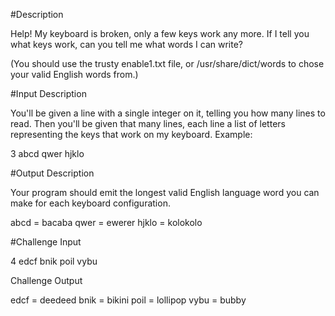 #Description

Help! My keyboard is broken, only a few keys work any more. If I tell you what keys work, can you tell me what words I can write?

(You should use the trusty enable1.txt file, or /usr/share/dict/words to chose your valid English words from.)

#Input Description

You'll be given a line with a single integer on it, telling you how many lines to read. Then you'll be given that many lines, each line a list of letters representing the keys that work on my keyboard. Example:

3
abcd
qwer
hjklo

#Output Description

Your program should emit the longest valid English language word you can make for each keyboard configuration.

abcd = bacaba
qwer = ewerer
hjklo = kolokolo

#Challenge Input

4
edcf
bnik
poil
vybu

Challenge Output

edcf = deedeed
bnik = bikini
poil = lollipop
vybu = bubby
